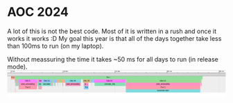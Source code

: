 # AOC 2024

A lot of this is not the best code. Most of it is written in a rush and once it works it works :D
My goal this year is that all of the days together take less than 100ms to run (on my laptop).

Without meassuring the time it takes ~50 ms for all days to run (in release mode).
![Final Time](https://github.com/jonas205/aoc2024/blob/main/timing.png)

